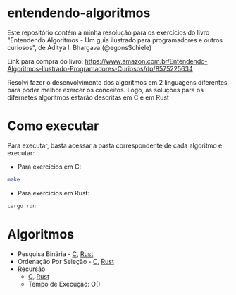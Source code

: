 # entendendo-algoritmos

Este repositório contém a minha resolução para os exercícios do livro "Entendendo Algoritmos - Um guia ilustrado para programadores e outros curiosos", de Aditya I. Bhargava (@egonsSchiele)

Link para compra do livro: https://www.amazon.com.br/Entendendo-Algoritmos-Ilustrado-Programadores-Curiosos/dp/8575225634

Resolvi fazer o desenvolvimento dos algoritmos em 2 linguagens diferentes, para poder melhor exercer os conceitos. Logo, as soluções para os difernetes algoritmos estarão descritas em C e em Rust

# Como executar

Para executar, basta acessar a pasta correspondente de cada algoritmo e executar:

* Para exercícios em C:
```bash
make
```
* Para exercícios em Rust:
```bash
cargo run
```

# Algoritmos 

* Pesquisa Binária - [C](01.pesquisa_binaria/c), [Rust](01.pesquisa_binaria/rust/pesquisabinaria)
* Ordenação Por Seleção - [C](02.ordenacao_selecao/c), [Rust](02.ordenacao_selecao/rust/ordenacao_selecao)
* Recursão 
    - [C](03.recursao/c), [Rust](03.recursao/rust/recursao)
    * Tempo de Execução: O()